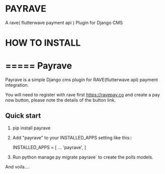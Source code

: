 # PAYRAVE

A rave( flutterwave payment api ) Plugin for Django CMS


# HOW TO INSTALL
=====
Payrave
=====

Payrave is a simple Django cms plugin for RAVE(flutterwave api) payment integration.

You will need to register with rave first
https://ravepay.co
and create a pay now button, please note the details of the button link.

Quick start
-----------

1. pip install payrave

2. Add "payrave" to your INSTALLED_APPS setting like this::

    INSTALLED_APPS = [
        ...
        'payrave',
    ]

3. Run python manage.py migrate payrave` to create the polls models.

And voila....
